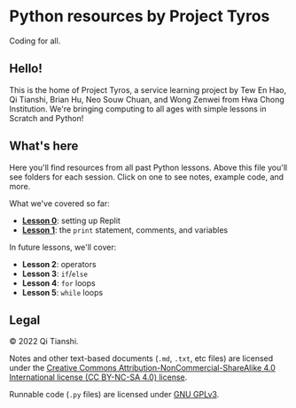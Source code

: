 # Python resources by Project Tyros
Coding for all.

## Hello!
This is the home of Project Tyros, a service learning project by Tew En Hao, Qi Tianshi, Brian Hu, Neo Souw Chuan, and Wong Zenwei from Hwa Chong Institution. We're bringing computing to all ages with simple lessons in Scratch and Python!

## What's here
Here you'll find resources from all past Python lessons. Above this file you'll see folders for each session. Click on one to see notes, example code, and more.

What we've covered so far:
* [**Lesson 0**](https://github.com/qitianshi/tyros-resources/tree/main/Lesson%200): setting up Replit
* [**Lesson 1**](https://github.com/qitianshi/tyros-resources/tree/main/Lesson%201): the `print` statement, comments, and variables

In future lessons, we'll cover:
* **Lesson 2**: operators
* **Lesson 3**: `if`/`else`
* **Lesson 4**: `for` loops
* **Lesson 5**: `while` loops

## Legal
© 2022 Qi Tianshi.

Notes and other text-based documents (`.md`, `.txt`, etc files) are licensed under the [Creative Commons Attribution-NonCommercial-ShareAlike 4.0 International license (CC BY-NC-SA 4.0) license](https://creativecommons.org/licenses/by-nc-sa/4.0/).

Runnable code (`.py` files) are licensed under [GNU GPLv3](https://github.com/qitianshi/tyros-resources/blob/main/LICENSE).
